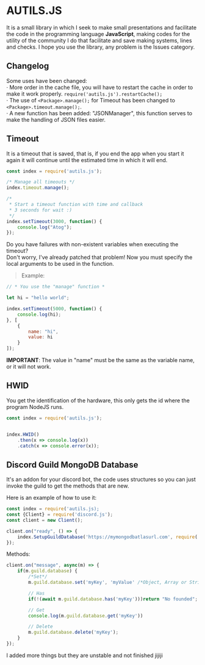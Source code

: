 # AUTILS.JS
It is a small library in which I seek to make small presentations and facilitate the code in the programming language **JavaScript**, making codes for the utility of the community I do that facilitate and save making systems, lines and checks. I hope you use the library, any problem is the Issues category.

## Changelog
Some uses have been changed:<br>
· More order in the cache file, you will have to restart the cache in order to make it work properly. `require('autils.js').restartCache();`<br>
· The use of `<Package>.manage();` for Timeout has been changed to `<Package>.timeout.manage();`. <br>
· A new function has been added: "JSONManager", this function serves to make the handling of JSON files easier.
## Timeout
It is a timeout that is saved, that is, if you end the app when you start it again it will continue until the estimated time in which it will end.

```js
const index = require('autils.js');

/* Manage all timeouts */
index.timeout.manage();

/* 
 * Start a timeout function with time and callback
 * 3 seconds for wait :)
 */
index.setTimeout(3000, function() {
    console.log("Atog");
});
```
Do you have failures with non-existent variables when executing the timeout? <br>
Don't worry, I've already patched that problem! Now you must specify the local arguments to be used in the function. <br>
> Example:
```js
// * You use the "manage" function *

let hi = "hello world";

index.setTimeout(5000, function() {
    console.log(hi);
}, [
    {
        name: "hi",
        value: hi
    }
]);
```
**IMPORTANT**: The value in "name" must be the same as the variable name, or it will not work.
## HWID
You get the identification of the hardware, this only gets the id where the program NodeJS runs.
```js
const index = require('autils.js');


index.HWID()
    .then(x => console.log(x))
    .catch(x => console.error(x));
```
## Discord Guild MongoDB Database
It's an addon for your discord bot, the code uses structures so you can just invoke the guild to get the methods that are new.

Here is an example of how to use it:
```js
const index = require('autils.js);
const {Client} = require('discord.js');
const client = new Client();

client.on("ready", () => {
    index.SetupGuildDatabase('https://mymongodbatlasurl.com', require('./myOwnSchema' /*Optional*/));
});
```
Methods:
```js
client.on("message", async(m) => {
    if(m.guild.database) {
        /*Set*/
        m.guild.database.set('myKey', 'myValue' /*Object, Array or String*/);

        // Has
        if(!(await m.guild.database.has('myKey')))return "No founded";

        // Get
        console.log(m.guild.database.get('myKey'))

        // Delete
        m.guild.database.delete('myKey');
    }
});
```


I added more things but they are unstable and not finished jijiji